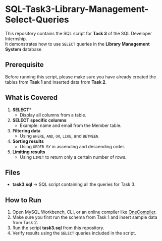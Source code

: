 # SQL-Task3-Library-Management-Select-Queries
This repository contains the SQL script for **Task 3** of the SQL Developer Internship.  
It demonstrates how to use `SELECT` queries in the **Library Management System** database.

## Prerequisite
Before running this script, please make sure you have already created the tables from **Task 1** and inserted data from **Task 2**.

## What is Covered
1. **SELECT***
   - Display all columns from a table.
2. **SELECT specific columns**
   - Example: name and email from the Member table.
3. **Filtering data**
   - Using `WHERE`, `AND`, `OR`, `LIKE`, and `BETWEEN`.
4. **Sorting results**
   - Using `ORDER BY` in ascending and descending order.
5. **Limiting results**
   - Using `LIMIT` to return only a certain number of rows.

## Files
* **task3.sql** → SQL script containing all the queries for Task 3.

## How to Run
1. Open MySQL Workbench, CLI, or an online compiler like [OneCompiler](https://onecompiler.com/mysql).  
2. Make sure you first run the schema from Task 1 and insert sample data from Task 2.  
3. Run the script **task3.sql** from this repository.  
4. Verify results using the `SELECT` queries included in the script.

